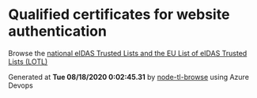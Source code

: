 # Qualified certificates for website authentication 
 Browse the [national eIDAS Trusted Lists and the EU List of eIDAS Trusted Lists (LOTL)](https://webgate.ec.europa.eu/tl-browser/#/) 
 
 
Generated at **Tue 08/18/2020  0:02:45.31** by [node-tl-browse](https://github.com/ymedlop/node-tl-browser) using Azure Devops 
